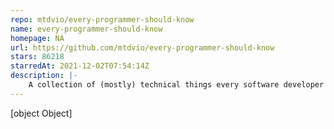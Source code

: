 ```yaml
---
repo: mtdvio/every-programmer-should-know
name: every-programmer-should-know
homepage: NA
url: https://github.com/mtdvio/every-programmer-should-know
stars: 86218
starredAt: 2021-12-02T07:54:14Z
description: |-
    A collection of (mostly) technical things every software developer should know about
---
```


[object Object]
